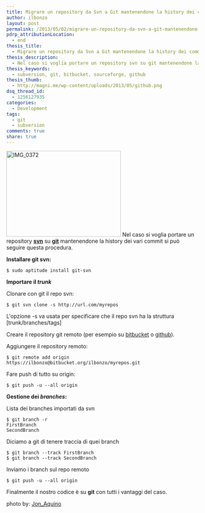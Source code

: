 ```yaml
---
title: Migrare un repository da Svn a Git mantenendone la history dei commit
author: ilbonzo
layout: post
permalink: /2013/05/02/migrare-un-repository-da-svn-a-git-mantenendone-la-history-dei-commit/
pdrp_attributionLocation:
  - end
thesis_title:
  - Migrare un repository da Svn a Git mantenendone la history dei commit
thesis_description:
  - Nel caso si voglia portare un repository svn su git mantenendone la history dei vari commit si può seguire questa procedura.
thesis_keywords:
  - subversion, git, bitbucket, sourceforge, github
thesis_thumb:
  - http://magni.me/wp-content/uploads/2013/05/github.png
dsq_thread_id:
  - 1256127935
categories:
  - Development
tags:
  - git
  - subversion
comments: true
share: true
---
```

<img src="http://magni.me/wp-content/uploads/2013/05/img0372-300x225.jpg" alt="IMG_0372" width="300" height="225" class="alignleft size-medium wp-image-795" /> Nel caso si voglia portare un repository [**svn**][1] su [**git**][2] mantenendone la history dei vari commit si può seguire questa procedura.  






<!--more-->


**Installare git svn:**  

    $ sudo aptitude install git-svn


**Importare il *trunk***

Clonare con git il repo svn:  

    $ git svn clone -s http://url.com/myrepos
    
L'opzione -s va usata per specificare che il repo svn ha la struttura [trunk/branches/tags]

Creare il repository git remoto (per esempio su [bitbucket][3] o [github][4]).  

Aggiungere il repository remoto:  

    $ git remote add origin https://ilbonzo@bitbucket.org/ilbonzo/myrepos.git

Fare push di tutto su origin:  

    $ git push -u --all origin

**Gestione dei *branches*:**

Lista dei branches importati da svn  

    $ git branch -r
    FirstBranch
    SecondBranch
  
Diciamo a git di tenere traccia di quei branch  

    $ git branch --track FirstBranch
    $ git branch --track SecondBranch

Inviamo i branch sul repo remoto  

    $ git push -u --all origin

Finalmente il nostro codice è su **git** con tutti i vantaggi del caso.

<div id="pdrp_endAttribution">
  photo by: <a href="http://flickr.com/41894185093@N01/16372763" target="_blank" class="pdrp_link pdrp_attributionLink"> Jon_Aquino</a>
</div>

 [1]: http://it.wikipedia.org/wiki/Subversion
 [2]: http://it.wikipedia.org/wiki/Git_(software)
 [3]: http://bitbucket.org/ilbonzo
 [4]: http://github.com/ilbonzo
